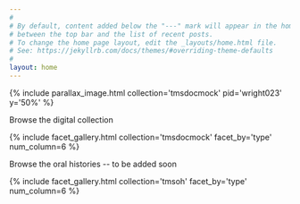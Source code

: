 ```yaml
---
#
# By default, content added below the "---" mark will appear in the home page
# between the top bar and the list of recent posts.
# To change the home page layout, edit the _layouts/home.html file.
# See: https://jekyllrb.com/docs/themes/#overriding-theme-defaults
#
layout: home
---
```


{% include parallax_image.html collection='tmsdocmock' pid='wright023' y='50%' %}

Browse the digital collection

{% include facet_gallery.html
collection='tmsdocmock' facet_by='type' num_column=6 %}

Browse the oral histories -- to be added soon

{% include facet_gallery.html
collection='tmsoh' facet_by='type' num_column=6 %}
